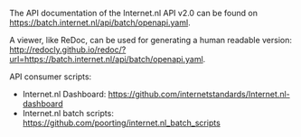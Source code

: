 The API documentation of the Internet.nl API v2.0 can be found on https://batch.internet.nl/api/batch/openapi.yaml. 

A viewer, like ReDoc, can be used for generating a human readable version: http://redocly.github.io/redoc/?url=https://batch.internet.nl/api/batch/openapi.yaml.

API consumer scripts:
- Internet.nl Dashboard: https://github.com/internetstandards/Internet.nl-dashboard
- Internet.nl batch scripts: https://github.com/poorting/internet.nl_batch_scripts

